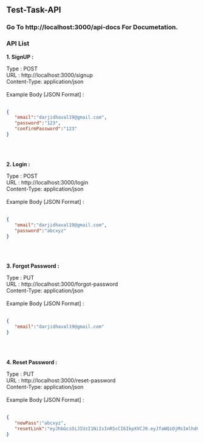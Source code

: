 ## Test-Task-API

### Go To http://localhost:3000/api-docs For Documetation.

### API List
 
<b>1. SignUP : </b>
<p>
 Type : POST</br>
 URL : http://localhost:3000/signup </br>
 Content-Type: application/json </br>
  </br>
 Example Body [JSON Format] :  </br>
 </br>
 
 ```json
 {
    "email":"darjidhaval19@gmail.com",
    "password":"123",
    "confirmPassword":"123"
}
```
</p>
</br></br>

<b>2. Login : </b>
<p>
 Type : POST</br>
 URL : http://localhost:3000/login </br>
 Content-Type: application/json </br>
  </br>
 Example Body [JSON Format] :  </br>
 </br>
 
 ```json
{
    "email":"darjidhaval19@gmail.com",
    "password":"abcxyz"
}
```
</p>

</br></br>

<b>3. Forgot Password : </b>
<p>
 Type : PUT</br>
 URL : http://localhost:3000/forgot-password </br>
 Content-Type: application/json </br>
  </br>
 Example Body [JSON Format] :  </br>
 </br>
 
 ```json
{
    "email":"darjidhaval19@gmail.com"
}
```
</p>


</br></br>

<b>4. Reset Password : </b>
<p>
 Type : PUT</br>
 URL : http://localhost:3000/reset-password </br>
 Content-Type: application/json </br>
  </br>
 Example Body [JSON Format] :  </br>
 </br>
 <!--<b>Note</b> : Value of <b>resetLink</b> will be Token You'll Recieve In Your Mail Address.-->
 
 ```json
{
    "newPass":"abcxyz",
    "resetLink":"eyJhbGciOiJIUzI1NiIsInR5cCI6IkpXVCJ9.eyJfaWQiOjMsImlhdCI6MTYxMDc4NDk1MSwiZXhwIjoxNjEwNzg2MTUxfQ.TucrRvlVU2bqhcCWBtZXN29mOv5DPr0aEGQlvVUS9Jc"
}
```
</p>
